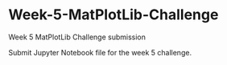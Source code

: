 # Week-5-MatPlotLib-Challenge
Week 5 MatPlotLib Challenge submission

Submit Jupyter Notebook file for the week 5 challenge. 
